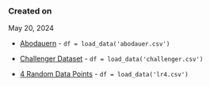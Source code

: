 ### Created on 
May 20, 2024



- [Abodauern](./abodauer.md) - `df = load_data('abodauer.csv')`

- [Challenger Dataset](./challenger.md) - `df = load_data('challenger.csv')`

- [4 Random Data Points](./lr4.md) - `df = load_data('lr4.csv')`

